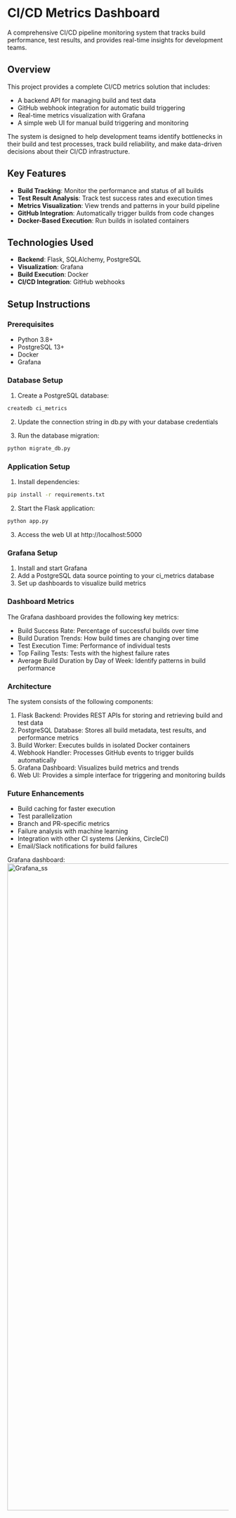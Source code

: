 # CI/CD Metrics Dashboard

A comprehensive CI/CD pipeline monitoring system that tracks build performance, test results, and provides real-time insights for development teams.

## Overview

This project provides a complete CI/CD metrics solution that includes:

- A backend API for managing build and test data
- GitHub webhook integration for automatic build triggering
- Real-time metrics visualization with Grafana
- A simple web UI for manual build triggering and monitoring

The system is designed to help development teams identify bottlenecks in their build and test processes, track build reliability, and make data-driven decisions about their CI/CD infrastructure.

## Key Features

- **Build Tracking**: Monitor the performance and status of all builds
- **Test Result Analysis**: Track test success rates and execution times
- **Metrics Visualization**: View trends and patterns in your build pipeline
- **GitHub Integration**: Automatically trigger builds from code changes
- **Docker-Based Execution**: Run builds in isolated containers

## Technologies Used

- **Backend**: Flask, SQLAlchemy, PostgreSQL
- **Visualization**: Grafana
- **Build Execution**: Docker
- **CI/CD Integration**: GitHub webhooks

## Setup Instructions

### Prerequisites

- Python 3.8+
- PostgreSQL 13+
- Docker
- Grafana

### Database Setup

1. Create a PostgreSQL database:
```bash
createdb ci_metrics
```

2. Update the connection string in db.py with your database credentials

3. Run the database migration:
```bash
python migrate_db.py
```

### Application Setup

1. Install dependencies:
```bash
pip install -r requirements.txt
```

2. Start the Flask application:
```bash
python app.py
```

3. Access the web UI at http://localhost:5000

### Grafana Setup

1. Install and start Grafana
2. Add a PostgreSQL data source pointing to your ci_metrics database
3. Set up dashboards to visualize build metrics

### Dashboard Metrics
The Grafana dashboard provides the following key metrics:

- Build Success Rate: Percentage of successful builds over time
- Build Duration Trends: How build times are changing over time
- Test Execution Time: Performance of individual tests
- Top Failing Tests: Tests with the highest failure rates
- Average Build Duration by Day of Week: Identify patterns in build performance

### Architecture
The system consists of the following components:

1. Flask Backend: Provides REST APIs for storing and retrieving build and test data
2. PostgreSQL Database: Stores all build metadata, test results, and performance metrics
3. Build Worker: Executes builds in isolated Docker containers
4. Webhook Handler: Processes GitHub events to trigger builds automatically
5. Grafana Dashboard: Visualizes build metrics and trends
6. Web UI: Provides a simple interface for triggering and monitoring builds

### Future Enhancements
- Build caching for faster execution
- Test parallelization
- Branch and PR-specific metrics
- Failure analysis with machine learning
- Integration with other CI systems (Jenkins, CircleCI)
- Email/Slack notifications for build failures

Grafana dashboard:
<img width="1469" alt="Grafana_ss" src="https://github.com/user-attachments/assets/f4ecceca-a489-4a26-a1aa-28f2ab9f8725" />
